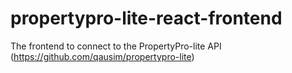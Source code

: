 # propertypro-lite-react-frontend
The frontend to connect to the PropertyPro-lite API (https://github.com/qausim/propertypro-lite)
